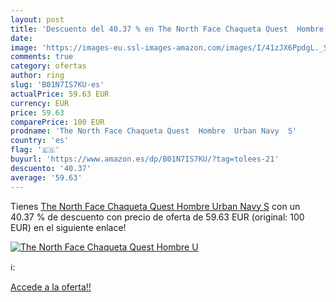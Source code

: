 ```yaml
---
layout: post
title: 'Descuento del 40.37 % en The North Face Chaqueta Quest  Hombre  U'
date: 
image: 'https://images-eu.ssl-images-amazon.com/images/I/41zJX6PpdgL._SL200_.jpg'
comments: true
category: ofertas
author: ring
slug: 'B01N7IS7KU-es'
actualPrice: 59.63 EUR
currency: EUR
price: 59.63
comparePrice: 100 EUR
prodname: 'The North Face Chaqueta Quest  Hombre  Urban Navy  S'
country: 'es'
flag: '🇪🇸'
buyurl: 'https://www.amazon.es/dp/B01N7IS7KU/?tag=tolees-21'
descuento: '40.37'
average: '59.63'
---
```


Tienes [The North Face Chaqueta Quest  Hombre  Urban Navy  S](https://www.amazon.es/dp/B01N7IS7KU/?tag=tolees-21) con un 40.37 % de descuento con precio de oferta de 59.63 EUR (original: 100 EUR) en el siguiente enlace!

[![The North Face Chaqueta Quest  Hombre  U](https://images-eu.ssl-images-amazon.com/images/I/41zJX6PpdgL._SL200_.jpg)](https://www.amazon.es/dp/B01N7IS7KU/?tag=tolees-21)

ℹ️:


[Accede a la oferta!!](https://www.amazon.es/dp/B01N7IS7KU/?tag=tolees-21)
